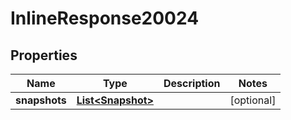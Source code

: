 # InlineResponse20024

## Properties
Name | Type | Description | Notes
------------ | ------------- | ------------- | -------------
**snapshots** | [**List&lt;Snapshot&gt;**](Snapshot.md) |  |  [optional]
